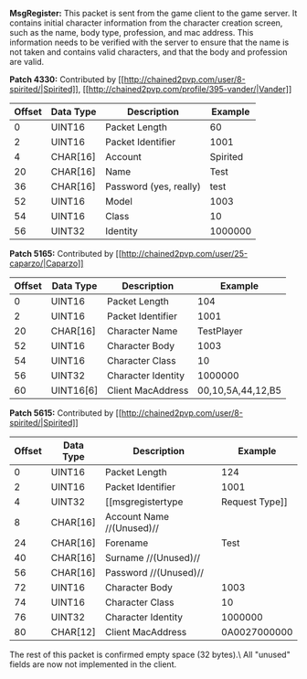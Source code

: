 **MsgRegister:** This packet is sent from the game client to the game server. It contains initial character information from the character creation screen, such as the name, body type, profession, and mac address. This information needs to be verified with the server to ensure that the name is not taken and contains valid characters, and that the body and profession are valid.

**Patch 4330:** Contributed by [[http://chained2pvp.com/user/8-spirited/|Spirited]], [[http://chained2pvp.com/profile/395-vander/|Vander]]

| Offset | Data Type | Description | Example |
|---|---|---|---|
| 0 | UINT16 | Packet Length | 60 |
| 2 | UINT16 | Packet Identifier | 1001 |
| 4 | CHAR[16] | Account | Spirited |
| 20 | CHAR[16] | Name | Test |
| 36 | CHAR[16] | Password (yes, really) | test |
| 52 | UINT16 | Model | 1003 |
| 54 | UINT16 | Class | 10 |
| 56 | UINT32 | Identity | 1000000 |

**Patch 5165:** Contributed by [[http://chained2pvp.com/user/25-caparzo/|Caparzo]]

| Offset | Data Type | Description | Example |
|---|---|---|---|
| 0 | UINT16 | Packet Length | 104 |
| 2 | UINT16 | Packet Identifier | 1001 |
| 20 | CHAR[16] | Character Name | TestPlayer |
| 52 | UINT16 | Character Body | 1003 |
| 54 | UINT16 | Character Class | 10 |
| 56 | UINT32 | Character Identity | 1000000 |
| 60 | UINT16[6] | Client MacAddress | 00,10,5A,44,12,B5 |

**Patch 5615:** Contributed by [[http://chained2pvp.com/user/8-spirited/|Spirited]]

| Offset | Data Type | Description | Example |
|---|---|---|---|
| 0 | UINT16 | Packet Length | 124 |
| 2 | UINT16 | Packet Identifier | 1001 |
| 4 | UINT32 | [[msgregistertype|Request Type]] | 0 |
| 8 | CHAR[16] | Account Name //(Unused)// | |
| 24 | CHAR[16] | Forename | Test |
| 40 | CHAR[16] | Surname //(Unused)// | |
| 56 | CHAR[16] | Password //(Unused)// | |
| 72 | UINT16 | Character Body | 1003 |
| 74 | UINT16 | Character Class | 10 |
| 76 | UINT32 | Character Identity | 1000000 |
| 80 | CHAR[12] | Client MacAddress | 0A0027000000 |

The rest of this packet is confirmed empty space (32 bytes).\\
All "unused" fields are now not implemented in the client.
